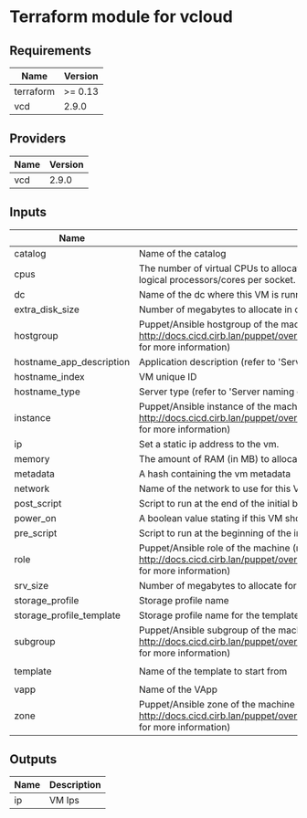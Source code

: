 # Terraform module for vcloud

<!-- BEGINNING OF PRE-COMMIT-TERRAFORM DOCS HOOK -->
## Requirements

| Name | Version |
|------|---------|
| terraform | >= 0.13 |
| vcd | 2.9.0 |

## Providers

| Name | Version |
|------|---------|
| vcd | 2.9.0 |

## Inputs

| Name | Description | Type | Default | Required |
|------|-------------|------|---------|:--------:|
| catalog | Name of the catalog | `string` | `"LINUX-CAT"` | no |
| cpus | The number of virtual CPUs to allocate to the VM. Socket count is a result of: virtual logical processors/cores per socket. | `number` | `1` | no |
| dc | Name of the dc where this VM is running | `string` | `"sibelga"` | no |
| extra\_disk\_size | Number of megabytes to allocate in one extra disk | `number` | `0` | no |
| hostgroup | Puppet/Ansible hostgroup of the machine (refer to http://docs.cicd.cirb.lan/puppet/overview.html#_5_essential_machine_code_facts_code for more information) | `string` | n/a | yes |
| hostname\_app\_description | Application description (refer to 'Server naming convention v7.0) | `string` | n/a | yes |
| hostname\_index | VM unique ID | `number` | `1` | no |
| hostname\_type | Server type (refer to 'Server naming convention v7.0) | `string` | `"application"` | no |
| instance | Puppet/Ansible instance of the machine (refer to http://docs.cicd.cirb.lan/puppet/overview.html#_5_essential_machine_code_facts_code for more information) | `string` | n/a | yes |
| ip | Set a static ip address to the vm. | `string` | `""` | no |
| memory | The amount of RAM (in MB) to allocate to the VM | `number` | `1024` | no |
| metadata | A hash containing the vm metadata | `map` | `{}` | no |
| network | Name of the network to use for this VM | `string` | n/a | yes |
| post\_script | Script to run at the end of the initial boot | `string` | `""` | no |
| power\_on | A boolean value stating if this VM should be powered on | `bool` | `true` | no |
| pre\_script | Script to run at the beginning of the initial boot | `string` | `""` | no |
| role | Puppet/Ansible role of the machine (refer to http://docs.cicd.cirb.lan/puppet/overview.html#_5_essential_machine_code_facts_code for more information) | `string` | n/a | yes |
| srv\_size | Number of megabytes to allocate for /srv partition | `number` | `10240` | no |
| storage\_profile | Storage profile name | `string` | n/a | yes |
| storage\_profile\_template | Storage profile name for the template | `string` | n/a | yes |
| subgroup | Puppet/Ansible subgroup of the machine (refer to http://docs.cicd.cirb.lan/puppet/overview.html#_5_essential_machine_code_facts_code for more information) | `string` | `""` | no |
| template | Name of the template to start from | `string` | `"linux-rhel-7-tpl"` | no |
| vapp | Name of the VApp | `string` | n/a | yes |
| zone | Puppet/Ansible zone of the machine (refer to http://docs.cicd.cirb.lan/puppet/overview.html#_5_essential_machine_code_facts_code for more information) | `string` | n/a | yes |

## Outputs

| Name | Description |
|------|-------------|
| ip | VM Ips |

<!-- END OF PRE-COMMIT-TERRAFORM DOCS HOOK -->

